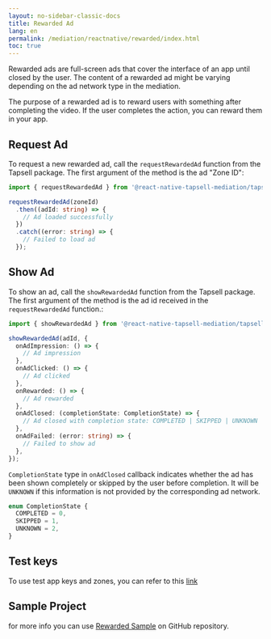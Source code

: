 ```yaml
---
layout: no-sidebar-classic-docs
title: Rewarded Ad
lang: en
permalink: /mediation/reactnative/rewarded/index.html
toc: true
---
```


Rewarded ads are full-screen ads that cover the interface of an app until closed by the user. The content of a rewarded
ad might be varying depending on the ad network type in the mediation.

The purpose of a rewarded ad is to reward users with something after completing the video. If the user completes the
action, you can reward them in your app.

## Request Ad

To request a new rewarded ad, call the `requestRewardedAd` function from the Tapsell package. The first argument of the
method is the ad "Zone ID":

```ts
import { requestRewardedAd } from '@react-native-tapsell-mediation/tapsell';

requestRewardedAd(zoneId)
  .then((adId: string) => {
    // Ad loaded successfully
  })
  .catch((error: string) => {
    // Failed to load ad
  });
```

## Show Ad

To show an ad, call the `showRewardedAd` function from the Tapsell package. The first argument of the method is the ad
id received in the `requestRewardedAd` function.:

```ts
import { showRewardedAd } from '@react-native-tapsell-mediation/tapsell';

showRewardedAd(adId, {
  onAdImpression: () => {
    // Ad impression
  },
  onAdClicked: () => {
    // Ad clicked
  },
  onRewarded: () => {
    // Ad rewarded
  },
  onAdClosed: (completionState: CompletionState) => {
    // Ad closed with completion state: COMPLETED | SKIPPED | UNKNOWN
  },
  onAdFailed: (error: string) => {
    // Failed to show ad
  },
});
```

`CompletionState` type in `onAdClosed` callback indicates whether the ad has been shown completely or skipped by the
user before completion. It will be `UNKNOWN` if this information is not provided by the corresponding ad network.

```ts
enum CompletionState {
  COMPLETED = 0,
  SKIPPED = 1,
  UNKNOWN = 2,
}
```

## Test keys

To use test app keys and zones, you can refer to this [link](../../test)


## Sample Project

for more info you can
use [Rewarded Sample](https://github.com/tapsellorg/TapsellMediation-ReactNativeSample/tree/master/src/screens/rewarded)
on GitHub repository.
